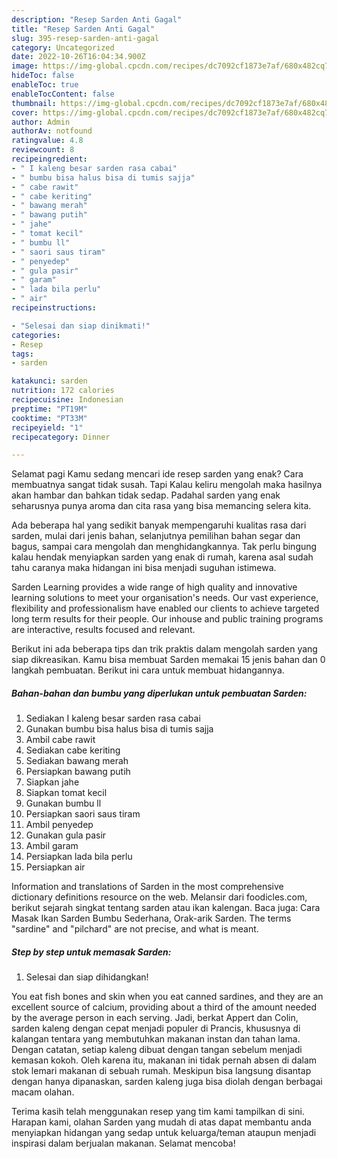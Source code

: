 ```yaml
---
description: "Resep Sarden Anti Gagal"
title: "Resep Sarden Anti Gagal"
slug: 395-resep-sarden-anti-gagal
category: Uncategorized
date: 2022-10-26T16:04:34.900Z
image: https://img-global.cpcdn.com/recipes/dc7092cf1873e7af/680x482cq70/sarden-foto-resep-utama.jpg
hideToc: false
enableToc: true
enableTocContent: false
thumbnail: https://img-global.cpcdn.com/recipes/dc7092cf1873e7af/680x482cq70/sarden-foto-resep-utama.jpg
cover: https://img-global.cpcdn.com/recipes/dc7092cf1873e7af/680x482cq70/sarden-foto-resep-utama.jpg
author: Admin
authorAv: notfound
ratingvalue: 4.8
reviewcount: 8
recipeingredient:
- " I kaleng besar sarden rasa cabai"
- " bumbu bisa halus bisa di tumis sajja"
- " cabe rawit"
- " cabe keriting"
- " bawang merah"
- " bawang putih"
- " jahe"
- " tomat kecil"
- " bumbu ll"
- " saori saus tiram"
- " penyedep"
- " gula pasir"
- " garam"
- " lada bila perlu"
- " air"
recipeinstructions:

- "Selesai dan siap dinikmati!"
categories:
- Resep
tags:
- sarden

katakunci: sarden 
nutrition: 172 calories
recipecuisine: Indonesian
preptime: "PT19M"
cooktime: "PT33M"
recipeyield: "1"
recipecategory: Dinner

---
```



Selamat pagi Kamu sedang mencari ide resep sarden yang enak? Cara membuatnya sangat tidak susah. Tapi Kalau keliru mengolah maka hasilnya akan hambar dan bahkan tidak sedap. Padahal sarden yang enak seharusnya punya aroma dan cita rasa yang bisa memancing selera kita.


Ada beberapa hal yang sedikit banyak mempengaruhi kualitas rasa dari sarden, mulai dari jenis bahan, selanjutnya pemilihan bahan segar dan bagus, sampai cara mengolah dan menghidangkannya. Tak perlu bingung kalau hendak menyiapkan sarden yang enak di rumah, karena asal sudah tahu caranya maka hidangan ini bisa menjadi suguhan istimewa.

Sarden Learning provides a wide range of high quality and innovative learning solutions to meet your organisation&#39;s needs. Our vast experience, flexibility and professionalism have enabled our clients to achieve targeted long term results for their people. Our inhouse and public training programs are interactive, results focused and relevant.


Berikut ini ada beberapa tips dan trik praktis dalam mengolah sarden yang siap dikreasikan. Kamu bisa membuat Sarden memakai 15 jenis bahan dan 0 langkah pembuatan. Berikut ini cara untuk membuat hidangannya.

<!--inarticleads1-->

##### Bahan-bahan dan bumbu yang diperlukan untuk pembuatan Sarden:

1. Sediakan  I kaleng besar sarden rasa cabai
1. Gunakan  bumbu bisa halus bisa di tumis sajja
1. Ambil  cabe rawit
1. Sediakan  cabe keriting
1. Sediakan  bawang merah
1. Persiapkan  bawang putih
1. Siapkan  jahe
1. Siapkan  tomat kecil
1. Gunakan  bumbu ll
1. Persiapkan  saori saus tiram
1. Ambil  penyedep
1. Gunakan  gula pasir
1. Ambil  garam
1. Persiapkan  lada bila perlu
1. Persiapkan  air


Information and translations of Sarden in the most comprehensive dictionary definitions resource on the web. Melansir dari foodicles.com, berikut sejarah singkat tentang sarden atau ikan kalengan. Baca juga: Cara Masak Ikan Sarden Bumbu Sederhana, Orak-arik Sarden. The terms &#34;sardine&#34; and &#34;pilchard&#34; are not precise, and what is meant. 

<!--inarticleads2-->

##### Step by step untuk memasak Sarden:


1. Selesai dan siap dihidangkan!

You eat fish bones and skin when you eat canned sardines, and they are an excellent source of calcium, providing about a third of the amount needed by the average person in each serving. Jadi, berkat Appert dan Colin, sarden kaleng dengan cepat menjadi populer di Prancis, khususnya di kalangan tentara yang membutuhkan makanan instan dan tahan lama. Dengan catatan, setiap kaleng dibuat dengan tangan sebelum menjadi kemasan kokoh. Oleh karena itu, makanan ini tidak pernah absen di dalam stok lemari makanan di sebuah rumah. Meskipun bisa langsung disantap dengan hanya dipanaskan, sarden kaleng juga bisa diolah dengan berbagai macam olahan. 

Terima kasih telah menggunakan resep yang tim kami tampilkan di sini. Harapan kami, olahan Sarden yang mudah di atas dapat membantu anda menyiapkan hidangan yang sedap untuk keluarga/teman ataupun menjadi inspirasi dalam berjualan makanan. Selamat mencoba!
